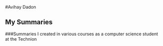 #Avihay Dadon
## My Summaries
###Summaries I created in various courses as a computer science student at the Technion
